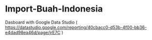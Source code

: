 # Import-Buah-Indonesia
Dasboard with Google Data Studio ( https://datastudio.google.com/reporting/40cbacc0-d53b-4f00-bb36-e4dad98ea46d/page/jrE7C ) 
